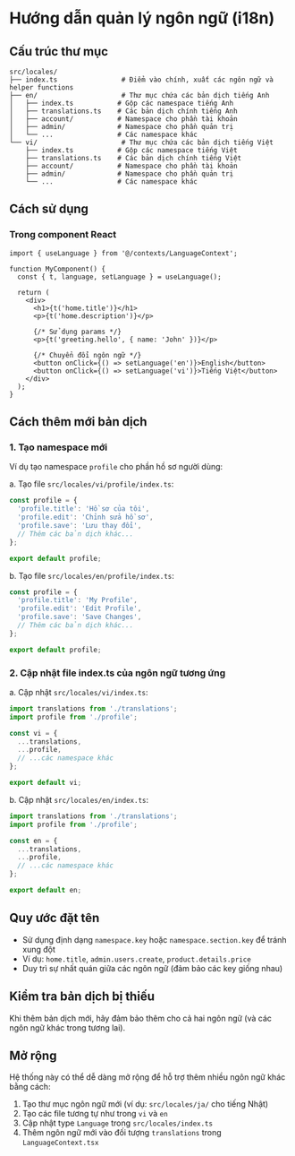 # Hướng dẫn quản lý ngôn ngữ (i18n)

## Cấu trúc thư mục

```
src/locales/
├── index.ts                # Điểm vào chính, xuất các ngôn ngữ và helper functions
├── en/                     # Thư mục chứa các bản dịch tiếng Anh
│   ├── index.ts           # Gộp các namespace tiếng Anh
│   ├── translations.ts    # Các bản dịch chính tiếng Anh
│   ├── account/           # Namespace cho phần tài khoản
│   ├── admin/             # Namespace cho phần quản trị
│   └── ...                # Các namespace khác
└── vi/                     # Thư mục chứa các bản dịch tiếng Việt
    ├── index.ts           # Gộp các namespace tiếng Việt
    ├── translations.ts    # Các bản dịch chính tiếng Việt
    ├── account/           # Namespace cho phần tài khoản
    ├── admin/             # Namespace cho phần quản trị
    └── ...                # Các namespace khác
```

## Cách sử dụng

### Trong component React

```tsx
import { useLanguage } from '@/contexts/LanguageContext';

function MyComponent() {
  const { t, language, setLanguage } = useLanguage();
  
  return (
    <div>
      <h1>{t('home.title')}</h1>
      <p>{t('home.description')}</p>
      
      {/* Sử dụng params */}
      <p>{t('greeting.hello', { name: 'John' })}</p>
      
      {/* Chuyển đổi ngôn ngữ */}
      <button onClick={() => setLanguage('en')}>English</button>
      <button onClick={() => setLanguage('vi')}>Tiếng Việt</button>
    </div>
  );
}
```

## Cách thêm mới bản dịch

### 1. Tạo namespace mới

Ví dụ tạo namespace `profile` cho phần hồ sơ người dùng:

a. Tạo file `src/locales/vi/profile/index.ts`:

```ts
const profile = {
  'profile.title': 'Hồ sơ của tôi',
  'profile.edit': 'Chỉnh sửa hồ sơ',
  'profile.save': 'Lưu thay đổi',
  // Thêm các bản dịch khác...
};

export default profile;
```

b. Tạo file `src/locales/en/profile/index.ts`:

```ts
const profile = {
  'profile.title': 'My Profile',
  'profile.edit': 'Edit Profile',
  'profile.save': 'Save Changes',
  // Thêm các bản dịch khác...
};

export default profile;
```

### 2. Cập nhật file index.ts của ngôn ngữ tương ứng

a. Cập nhật `src/locales/vi/index.ts`:

```ts
import translations from './translations';
import profile from './profile';

const vi = {
  ...translations,
  ...profile,
  // ...các namespace khác
};

export default vi;
```

b. Cập nhật `src/locales/en/index.ts`:

```ts
import translations from './translations';
import profile from './profile';

const en = {
  ...translations,
  ...profile,
  // ...các namespace khác
};

export default en;
```

## Quy ước đặt tên

- Sử dụng định dạng `namespace.key` hoặc `namespace.section.key` để tránh xung đột
- Ví dụ: `home.title`, `admin.users.create`, `product.details.price`
- Duy trì sự nhất quán giữa các ngôn ngữ (đảm bảo các key giống nhau)

## Kiểm tra bản dịch bị thiếu

Khi thêm bản dịch mới, hãy đảm bảo thêm cho cả hai ngôn ngữ (và các ngôn ngữ khác trong tương lai).

## Mở rộng

Hệ thống này có thể dễ dàng mở rộng để hỗ trợ thêm nhiều ngôn ngữ khác bằng cách:

1. Tạo thư mục ngôn ngữ mới (ví dụ: `src/locales/ja/` cho tiếng Nhật)
2. Tạo các file tương tự như trong `vi` và `en`
3. Cập nhật type `Language` trong `src/locales/index.ts`
4. Thêm ngôn ngữ mới vào đối tượng `translations` trong `LanguageContext.tsx` 